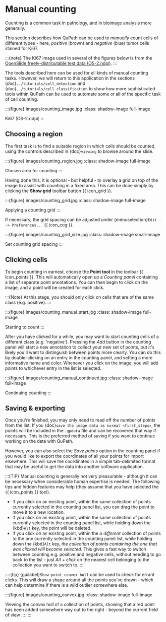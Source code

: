# Manual counting

Counting is a common task in pathology, and in bioimage analysis more generally.

This section describes how QuPath can be used to *manually* count cells of different types - here, *positive* (brown) and *negative* (blue) tumor cells stained for Ki67.

:::{note}
The Ki67 image used in several of the figures below is from the [OpenSlide freely-distributable test data (OS-2.ndpi)](http://openslide.cs.cmu.edu/download/openslide-testdata/Hamamatsu/).
:::

The tools described here can be used for all kinds of manual counting tasks.
However, we will return to this application in the sections {doc}`../tutorials/cell_detection` and {doc}`../tutorials/cell_classification` to show how more sophisticated tools within QuPath can be used to automate some or all of the specific task of cell counting.

:::{figure} images/counting_image.jpg
:class: shadow-image full-image

Ki67 (OS-2.ndpi)
:::

## Choosing a region

The first task is to find a suitable region in which cells should be counted, using the controls described in {doc}`viewing` to browse around the slide.

:::{figure} images/counting_region.jpg
:class: shadow-image full-image

Chosen area for counting
:::

Having done this, it is optional - but helpful - to overlay a grid on top of the image to assist with counting in a fixed area.
This can be done simply by clicking the **Show grid** toolbar button {{ icon_grid }}.

:::{figure} images/counting_grid.jpg
:class: shadow-image full-image

Applying a counting grid
:::

If necessary, the grid spacing can be adjusted under {menuselection}`Edit --> Preferences...` {{ icon_cog }}.

:::{figure} images/counting_grid_size.jpg
:class: shadow-image small-image

Set counting grid spacing
:::

## Clicking cells

To begin counting in earnest, choose the **Point tool** in the toolbar {{ icon_points }}.
This will automatically open up a *Counting panel* containing a list of separate point annotations.
You can then begin to click on the image, and a point will be created for each click.

:::{Note}
At this stage, you should only click on cells that are of the same class (e.g. positive).
:::

:::{figure} images/counting_manual_start.jpg
:class: shadow-image full-image

Starting to count
:::

After you have clicked for a while, you may want to start counting cells of a different class (e.g. 'negative').
Pressing the *Add* button in the counting panel will start a new annotation to collect your new set of points, but it's likely you'll want to distinguish between points more clearly.
You can do this by double-clicking on an entry in the counting panel, and setting a more informative name and color.
Whenever you click on the image, you will add points to whichever entry in the list is selected.

:::{figure} images/counting_manual_continued.jpg
:class: shadow-image full-image

Continuing counting
:::

## Saving & exporting

Once you're finished, you may only need to read off the number of points from the list.
If you {doc}`save the image data as normal <first_steps>`, the points will be included in the `.qpdata` file and can be recovered that way if necessary.
This is the preferred method of saving if you want to continue working on the data with QuPath.

However, you can also select the *Save points* option in the counting panel if you would like to export the coordinates of all your points for import elsewhere.
This will save the coordinates in a simple tab-delimited format that may be useful to get the data into another software application.

:::{TIP}
Manual counting is generally not very pleasurable - although it can be necessary when considerable human expertise is needed.
The following tips and hidden features may help (they assume that you have selected the {{ icon_points }} tool).

- If you click on an existing point, within the same collection of points currently selected in the counting panel list, you can drag the point to move it to a new location.
- If you click on an existing point, within the same collection of points currently selected in the counting panel list, while holding down the {kbd}`Alt` key, the point will be deleted.
- If you click on an existing point, within the *a different* collection of points to the one currently selected in the counting panel list, while holding down the {kbd}`Alt` key, *the collection of points containing the one that was clicked will become selected*. This gives a fast way to switch between counting e.g. positive and negative cells, without needing to go back to the list - just *Alt + click* on the nearest cell belonging to the collection you want to switch to.
:::

::::{tip}
{guilabel}`Show point convex hull` can be used to check for errant clicks.
This will draw a shape around all the points you've drawn - which can help determine if there is a wild outlier somewhere else.

:::{figure} images/counting_convex.jpg
:class: shadow-image full-image

Viewing the convex hull of a collection of points, showing that a red point has been added somewhere way out to the right - beyond the current field of view
:::
::::
